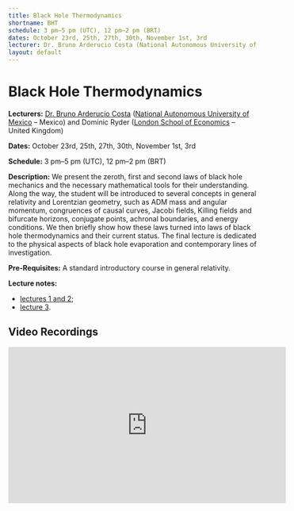 ```yaml
---
title: Black Hole Thermodynamics
shortname: BHT
schedule: 3 pm–5 pm (UTC), 12 pm–2 pm (BRT)
dates: October 23rd, 25th, 27th, 30th, November 1st, 3rd
lecturer: Dr. Bruno Arderucio Costa (National Autonomous University of Mexico – Mexico) and Dominic Ryder (London School of Economics – United Kingdom)
layout: default
---
```


# Black Hole Thermodynamics

**Lecturers:** [Dr. Bruno Arderucio Costa](https://barderucio.wordpress.com/) ([National Autonomous University of Mexico](https://english.unam.mx) – Mexico) and Dominic Ryder ([London School of Economics](https://www.lse.ac.uk/) – United Kingdom)

**Dates:** October 23rd, 25th, 27th, 30th, November 1st, 3rd

**Schedule:** 3 pm–5 pm (UTC), 12 pm–2 pm (BRT)

**Description:** We present the zeroth, first and second laws of black hole mechanics and the necessary mathematical tools for their understanding. Along the way, the student will be introduced to several concepts in general relativity and Lorentzian geometry, such as ADM mass and angular momentum, congruences of causal curves, Jacobi fields, Killing fields and bifurcate horizons, conjugate points, achronal boundaries, and energy conditions. We then briefly show how these laws turned into laws of black hole thermodynamics and their current status. The final lecture is dedicated to the physical aspects of black hole evaporation and contemporary lines of investigation.

**Pre-Requisites:** A standard introductory course in general relativity.

**Lecture notes:** 

* [lectures 1 and 2](https://bht50.github.io/minicourses/BHTMinicourseLec1-2.pdf);
* [lecture 3](https://bht50.github.io/minicourses/BHTMinicourseLec3.pdf).

## Video Recordings

<iframe width="560" height="315" src="https://www.youtube.com/embed/videoseries?si=F-g9VxFPljkCZKvI&amp;list=PLdMypOmT56qYJKWRvwiByuAbfpir5Vura" title="YouTube video player" frameborder="0" allow="accelerometer; autoplay; clipboard-write; encrypted-media; gyroscope; picture-in-picture; web-share" allowfullscreen></iframe>
